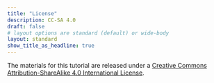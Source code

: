 ```yaml
---
title: "License"
description: CC-SA 4.0
draft: false
# layout options are standard (default) or wide-body
layout: standard
show_title_as_headline: true
---
```


The materials for this tutorial are released under a [Creative Commons Attribution-ShareAlike 4.0 International License](http://creativecommons.org/licenses/by-sa/4.0/).

<center>
<i class="fab fa-creative-commons fa-2x"></i><i class="fab fa-creative-commons-by fa-2x"></i><i class="fab fa-creative-commons-sa fa-2x"></i>
</center>